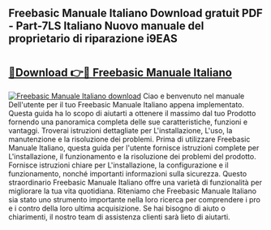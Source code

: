 ## Freebasic Manuale Italiano Download gratuit PDF - Part-7LS Italiano Nuovo manuale del proprietario di riparazione i9EAS

# <h2><a href="http://dfb4mow.blite.top/?on=Freebasic+Manuale+Italiano">🔗Download 👉🔴 Freebasic Manuale Italiano</a></h2>

[![Freebasic Manuale Italiano download](https://i.imgur.com/lujVjoI.png)](http://dfb4mow.blite.top/?on=Freebasic+Manuale+Italiano)
Ciao e benvenuto nel manuale Dell'utente per il tuo Freebasic Manuale Italiano appena implementato. Questa guida ha lo scopo di aiutarti a ottenere il massimo dal tuo Prodotto fornendo una panoramica completa delle sue caratteristiche, funzioni e vantaggi. Troverai istruzioni dettagliate per L'installazione, L'uso, la manutenzione e la risoluzione dei problemi. Prima di utilizzare Freebasic Manuale Italiano, questa guida per l'utente fornisce istruzioni complete per L'installazione, il funzionamento e la risoluzione dei problemi del prodotto. Fornisce istruzioni chiare per L'installazione, la configurazione e il funzionamento, nonché importanti informazioni sulla sicurezza. Questo straordinario Freebasic Manuale Italiano offre una varietà di funzionalità per migliorare la tua vita quotidiana. Riteniamo che Freebasic Manuale Italiano sia stato uno strumento importante nella loro ricerca per comprendere i pro e i contro della loro ultima acquisizione. Se hai bisogno di aiuto o chiarimenti, il nostro team di assistenza clienti sarà lieto di aiutarti.
